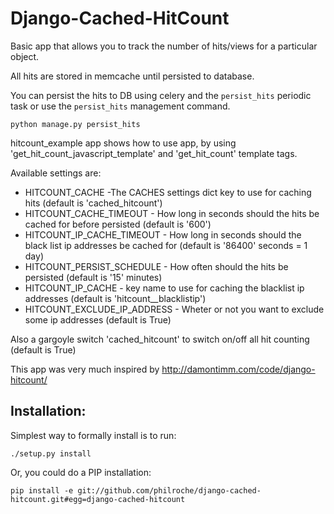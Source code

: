 Django-Cached-HitCount
===============

Basic app that allows you to track the number of hits/views for a particular
object.

All hits are stored in memcache until persisted to database.

You can persist the hits to DB using celery and the `persist_hits` periodic task or use the `persist_hits` management command.

    python manage.py persist_hits

hitcount_example app shows how to use app, by using 'get_hit_count_javascript_template' and 'get_hit_count' template tags.

Available settings are:

* HITCOUNT_CACHE -The CACHES settings dict key to use for caching hits (default is 'cached_hitcount')
* HITCOUNT_CACHE_TIMEOUT - How long in seconds should the hits be cached for before persisted  (default is '600')
* HITCOUNT_IP_CACHE_TIMEOUT - How long in seconds should the black list ip addresses be cached for  (default is '86400' seconds = 1 day)
* HITCOUNT_PERSIST_SCHEDULE - How often should the hits be persisted  (default is '15' minutes)
* HITCOUNT_IP_CACHE - key name to use for caching the blacklist ip addresses  (default is 'hitcount__blacklistip')
* HITCOUNT_EXCLUDE_IP_ADDRESS - Wheter or not you want to exclude some ip addresses  (default is True)

Also a gargoyle switch 'cached_hitcount' to switch on/off all hit counting (default is True)

This app was very much inspired by <http://damontimm.com/code/django-hitcount/>


Installation:
-------------

Simplest way to formally install is to run:

    ./setup.py install

Or, you could do a PIP installation:

    pip install -e git://github.com/philroche/django-cached-hitcount.git#egg=django-cached-hitcount




